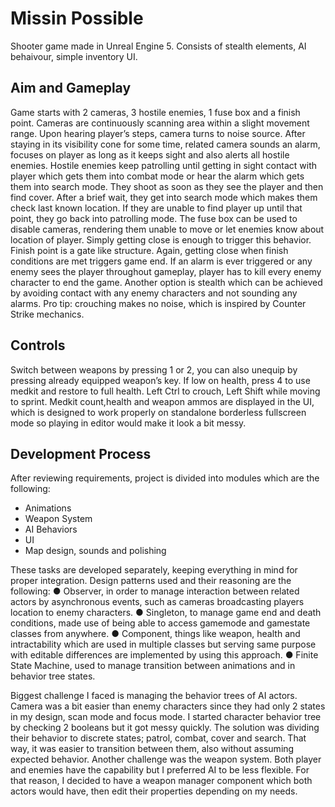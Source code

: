 # Missin Possible
Shooter game made in Unreal Engine 5. Consists of stealth elements, AI behaivour, simple inventory UI.

## Aim and Gameplay
Game starts with 2 cameras, 3 hostile enemies, 1 fuse box and a finish point. Cameras are
continuously scanning area within a slight movement range. Upon hearing player’s steps,
camera turns to noise source. After staying in its visibility cone for some time, related
camera sounds an alarm, focuses on player as long as it keeps sight and also alerts all
hostile enemies. Hostile enemies keep patrolling until getting in sight contact with player
which gets them into combat mode or hear the alarm which gets them into search mode.
They shoot as soon as they see the player and then find cover. After a brief wait, they get
into search mode which makes them check last known location. If they are unable to find
player up until that point, they go back into patrolling mode. The fuse box can be used to
disable cameras, rendering them unable to move or let enemies know about location of
player. Simply getting close is enough to trigger this behavior. Finish point is a gate like
structure. Again, getting close when finish conditions are met triggers game end. If an alarm
is ever triggered or any enemy sees the player throughout gameplay, player has to kill every
enemy character to end the game. Another option is stealth which can be achieved by
avoiding contact with any enemy characters and not sounding any alarms. Pro tip: crouching
makes no noise, which is inspired by Counter Strike mechanics.

## Controls
Switch between weapons by pressing 1 or 2, you can also unequip by pressing already
equipped weapon’s key. If low on health, press 4 to use medkit and restore to full health. Left
Ctrl to crouch, Left Shift while moving to sprint. Medkit count,health and weapon ammos are
displayed in the UI, which is designed to work properly on standalone borderless fullscreen
mode so playing in editor would make it look a bit messy.

## Development Process
After reviewing requirements, project is divided into modules which are the following:
* Animations
* Weapon System
* AI Behaviors
* UI
* Map design, sounds and polishing

These tasks are developed separately, keeping everything in mind for proper integration.
Design patterns used and their reasoning are the following:
● Observer, in order to manage interaction between related actors by asynchronous
events, such as cameras broadcasting players location to enemy characters.
● Singleton, to manage game end and death conditions, made use of being able to
access gamemode and gamestate classes from anywhere.
● Component, things like weapon, health and intractability which are used in multiple
classes but serving same purpose with editable differences are implemented by
using this approach.
● Finite State Machine, used to manage transition between animations and in
behavior tree states.

Biggest challenge I faced is managing the behavior trees of AI actors. Camera was a bit
easier than enemy characters since they had only 2 states in my design, scan mode and
focus mode. I started character behavior tree by checking 2 booleans but it got messy
quickly. The solution was dividing their behavior to discrete states; patrol, combat, cover and
search. That way, it was easier to transition between them, also without assuming expected
behavior. Another challenge was the weapon system. Both player and enemies have the
capability but I preferred AI to be less flexible. For that reason, I decided to have a weapon
manager component which both actors would have, then edit their properties depending on
my needs.
